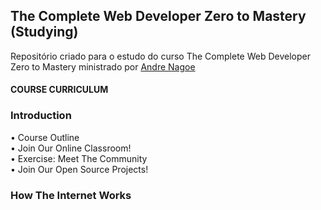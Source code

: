 ﻿## The Complete Web Developer Zero to Mastery (Studying)
 
 Repositório criado para o estudo do curso The Complete Web Developer Zero to Mastery ministrado por [Andre Nagoe](https://www.udemy.com/course/the-complete-web-developer-zero-to-mastery/#instructor-1)
 
 #### COURSE CURRICULUM

### Introduction 
• Course Outline<br/>
• Join Our Online Classroom!<br/>
• Exercise: Meet The Community<br/>
• Join Our Open Source Projects!<br/>

### How The Internet Works
